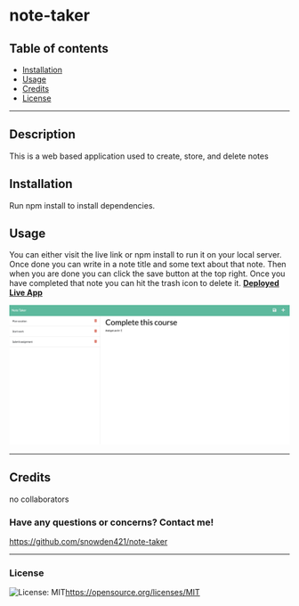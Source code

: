 # note-taker

 ## Table of contents
* [Installation](#installation)
* [Usage](#usage)
* [Credits](#credits)
* [License](#license)

---
## Description

  This is a web based application used to create, store, and delete notes

## Installation
  Run npm install to install dependencies.

## Usage
  You can either visit the live link or npm install to run it on your local server. Once done you can write in a note title and some text about that note. Then when you are done you can click the save button at the top right. Once you have completed that note you can hit the trash icon to delete it. **[Deployed Live App](https://snowden421.github.io/note-taker/)**

  ![Screenshot](./Develop/public/assets/Images/Notes-screenshot.jpg)

  ---

## Credits
  no collaborators

  ### Have any questions or concerns? Contact me!
https://github.com/snowden421/note-taker



  ---
### License
  ![License: MIT](https://img.shields.io/badge/License-MIT-yellow.svg)https://opensource.org/licenses/MIT

